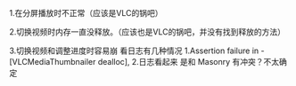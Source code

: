 1.在分屏播放时不正常（应该是VLC的锅吧）

2.切换视频时内存一直没释放。（应该也是VLC的锅吧，并没有找到释放的方法）

3.切换视频和调整进度时容易崩 看日志有几种情况
1.Assertion failure in -[VLCMediaThumbnailer dealloc],
2.日志看起来 是和 Masonry 有冲突？不太确定


